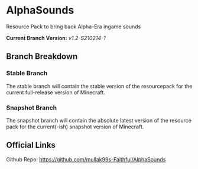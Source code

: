 # AlphaSounds

Resource Pack to bring back Alpha-Era ingame sounds

**Current Branch Version:** _v1.2-S210214-1_  

## Branch Breakdown

### Stable Branch

The stable branch will contain the stable version of the resourcepack for the current full-release version of Minecraft.

### Snapshot Branch

The snapshot branch will contain the absolute latest version of the resource pack for the current(-ish) snapshot version of Minecraft.

## Official Links

Github Repo: https://github.com/mullak99s-Faithful/AlphaSounds  
